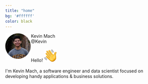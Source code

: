 ```yaml
---
title: "home"
bg: '#ffffff'
color: black
---
```


<div class="intro-container">
<img src="img/pfp.png" align="left">
<div id="relative-name">Kevin Mach
<i class="fa fa-check-circle fa-2x" color="blue"></i>
</div>
<div id="relative-at">@Kevin
</div>

<div class="intro-text">
<br />
Hello! <img src="img/wave.png" align="bottom" width="40px" height="40px"/><br />
<br />
I'm Kevin Mach, a software engineer and data scientist focused on developing handy applications &amp; business solutions. 
</div>
</div>
